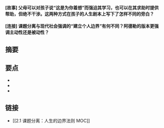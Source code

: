 #### [故事] 父母可以对孩子说“这是为你着想”而强迫其学习，也可以在其求助时提供帮助，但绝不干涉。这两种方式在孩子的人生剧本上写下了怎样不同的旁白？


#### [连接] 课题分离与现代社会强调的“建立个人边界”有何不同？阿德勒的版本更强调主动性还是被动性？


## 摘要


## 要点

- 
- 
- 

## 链接

- [[2.1 课题分离：人生的边界法则 MOC]]
